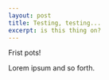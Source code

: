 ```yaml
---
layout: post
title: Testing, testing...
excerpt: is this thing on?
---
```


Frist pots!

Lorem ipsum and so forth.
